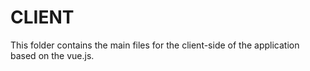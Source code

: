 # CLIENT

This folder contains the main files for the client-side of the application based on the vue.js.